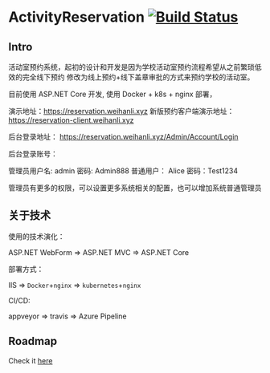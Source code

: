 # ActivityReservation [![Build Status](https://weihanli.visualstudio.com/Pipelines/_apis/build/status/WeihanLi.ActivityReservation?branchName=dev)](https://weihanli.visualstudio.com/Pipelines/_build/latest?definitionId=7?branchName=dev)

## Intro

活动室预约系统，起初的设计和开发是因为学校活动室预约流程希望从之前繁琐低效的完全线下预约
修改为线上预约+线下盖章审批的方式来预约学校的活动室。

目前使用 ASP.NET Core 开发, 使用 Docker + k8s + nginx 部署，

演示地址：<https://reservation.weihanli.xyz>
新版预约客户端演示地址：<https://reservation-client.weihanli.xyz>

后台登录地址： <https://reservation.weihanli.xyz/Admin/Account/Login>

后台登录账号：

管理员用户名: admin 密码: Admin888
普通用户： Alice 密码：Test1234

管理员有更多的权限，可以设置更多系统相关的配置，也可以增加系统普通管理员

## 关于技术

使用的技术演化：

ASP.NET WebForm => ASP.NET MVC => ASP.NET Core

部署方式：

IIS => `Docker`+`nginx` => `kubernetes`+`nginx`

CI/CD:

appveyor => travis => Azure Pipeline

## Roadmap

Check it [here](./Roadmap.md)

